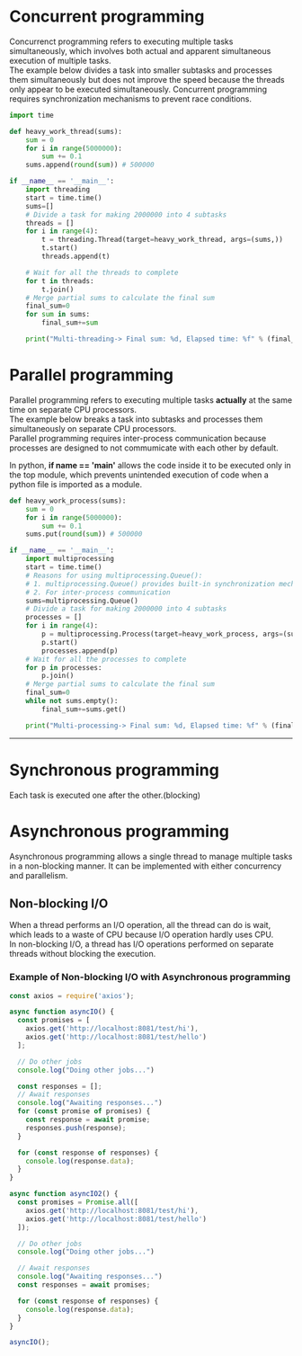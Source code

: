 # Concurrent programming
Concurrenct programming refers to executing multiple tasks simultaneously, which involves both actual and apparent simultaneous execution of multiple tasks.<br>
The example below divides a task into smaller subtasks and processes them simultaneously but does not improve the speed because the threads only appear to be executed simultaneously.
Concurrent programming requires synchronization mechanisms to prevent race conditions.
~~~python
import time

def heavy_work_thread(sums):
    sum = 0
    for i in range(5000000):
        sum += 0.1
    sums.append(round(sum)) # 500000

if __name__ == '__main__':
    import threading
    start = time.time()
    sums=[]
    # Divide a task for making 2000000 into 4 subtasks
    threads = []
    for i in range(4):
        t = threading.Thread(target=heavy_work_thread, args=(sums,))
        t.start()
        threads.append(t)

    # Wait for all the threads to complete
    for t in threads:
        t.join()
    # Merge partial sums to calculate the final sum
    final_sum=0
    for sum in sums:
        final_sum+=sum

    print("Multi-threading-> Final sum: %d, Elapsed time: %f" % (final_sum, time.time() - start))
~~~

# Parallel programming
Parallel programming refers to executing multiple tasks **actually** at the same time on separate CPU processors.<br>
The example below breaks a task into subtasks and processes them simultaneously on separate CPU processors.<br>
Parallel programming requires inter-process communication because processes are designed to not commumicate with each other by default.

In python, **if __name__ == '__main__'** allows the code inside it to be executed only in the top module, which prevents unintended execution of code when a python file is imported as a module.
~~~python
def heavy_work_process(sums):
    sum = 0
    for i in range(5000000):
        sum += 0.1
    sums.put(round(sum)) # 500000

if __name__ == '__main__':
    import multiprocessing
    start = time.time()
    # Reasons for using multiprocessing.Queue():
    # 1. multiprocessing.Queue() provides built-in synchronization mechanisms
    # 2. For inter-process communication
    sums=multiprocessing.Queue()
    # Divide a task for making 2000000 into 4 subtasks
    processes = []
    for i in range(4):
        p = multiprocessing.Process(target=heavy_work_process, args=(sums, ))
        p.start()
        processes.append(p)
    # Wait for all the processes to complete
    for p in processes:
        p.join()
    # Merge partial sums to calculate the final sum
    final_sum=0
    while not sums.empty():
        final_sum+=sums.get()

    print("Multi-processing-> Final sum: %d, Elapsed time: %f" % (final_sum, time.time() - start))
~~~
---

# Synchronous programming
Each task is executed one after the other.(blocking)

# Asynchronous programming
Asynchronous programming allows a single thread to manage multiple tasks in a non-blocking manner. It can be implemented with either concurrency and parallelism.

## Non-blocking I/O
When a thread performs an I/O operation, all the thread can do is wait, which leads to a waste of CPU because I/O operation hardly uses CPU.<br>
In non-blocking I/O, a thread has I/O operations performed on separate threads without blocking the execution.<br>

### Example of Non-blocking I/O with Asynchronous programming
~~~javascript
const axios = require('axios');

async function asyncIO() {
  const promises = [
    axios.get('http://localhost:8081/test/hi'),
    axios.get('http://localhost:8081/test/hello')
  ];

  // Do other jobs
  console.log("Doing other jobs...")

  const responses = [];
  // Await responses
  console.log("Awaiting responses...")
  for (const promise of promises) {
    const response = await promise;
    responses.push(response);
  }

  for (const response of responses) {
    console.log(response.data);
  }
}

async function asyncIO2() {
  const promises = Promise.all([
    axios.get('http://localhost:8081/test/hi'),
    axios.get('http://localhost:8081/test/hello')
  ]);

  // Do other jobs
  console.log("Doing other jobs...")

  // Await responses
  console.log("Awaiting responses...")
  const responses = await promises;

  for (const response of responses) {
    console.log(response.data);
  }
}

asyncIO();
~~~
